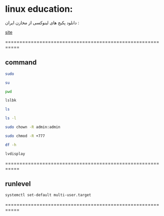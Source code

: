 # linux education:

دانلود پکیج های لینوکسی از مخازن ایران :

[site](repo.iut.ac.ir)

===========================================================

## command

```bash
sudo
```

```bash
su
```

```bash
pwd
```

```bash
lslbk
```

```bash
ls
```

```bash
ls -l
```

```bash
sudo chown -R admin:admin
```

```bash
sudo chmod -R +777
```

```bash
df -h
```

```bash
lvdisplay
```

===========================================================

## runlevel

```bash
systemctl set-default multi-user.target
```

===========================================================
